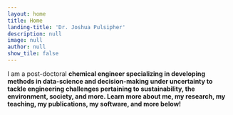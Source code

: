 ```yaml
---
layout: home
title: Home
landing-title: 'Dr. Joshua Pulsipher'
description: null
image: null
author: null
show_tile: false
---
```


I am a post-doctoral <b>chemical engineer<b> specializing in developing methods in <b>data-science<b> and <b>decision-making under uncertainty<b> to tackle engineering challenges pertaining to <b>sustainability<b>, <v>the environment<b>, <b>society<b>, and more. Learn more about me, my research, my teaching, my publications, my software, and more below!
